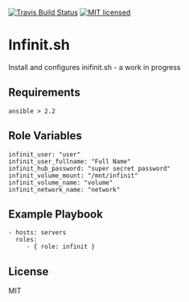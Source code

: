 [![Travis Build Status](https://travis-ci.org/hutchic/ansible-infinit.sh.svg?branch=master)](https://travis-ci.org/hutchic/ansible-infinit.sh)
[![MIT licensed](https://img.shields.io/badge/license-MIT-blue.svg)](./LICENSE)


Infinit.sh
=========

Install and configures inifinit.sh - a work in progress

Requirements
------------

`ansible > 2.2`

Role Variables
--------------

```
infinit_user: "user"
infinit_user_fullname: "Full Name"
infinit_hub_password: "super secret password"
infinit_volume_mount: "/mnt/infinit"
infinit_volume_name: "volume"
infinit_network_name: "network"
```

Example Playbook
----------------

    - hosts: servers
      roles:
         - { role: infinit }

License
-------

MIT
